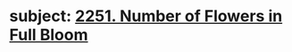 # subject: <a href="https://leetcode.com/problems/number-of-flowers-in-full-bloom/description/">2251. Number of Flowers in Full Bloom</a>
